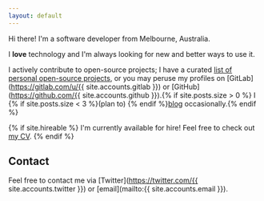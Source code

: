 ```yaml
---
layout: default
---
```


Hi there! I'm a software developer from Melbourne, Australia.

I **love** technology and I'm always looking for new and better ways to use it.

I actively contribute to open-source projects; I have a curated [list of personal open-source projects](examples.html), or you may peruse my profiles on [GitLab](https://gitlab.com/u/{{ site.accounts.gitlab }}) or [GitHub](https://github.com/{{ site.accounts.github }}).{% if site.posts.size > 0 %} I {% if site.posts.size < 3 %}(plan to) {% endif %}[blog](/blog) occasionally.{% endif %}

{% if site.hireable %}
I'm currently available for hire! Feel free to check out [my CV](/cv).
{% endif %}

## Contact

Feel free to contact me via [Twitter](https://twitter.com/{{ site.accounts.twitter }}) or [email](mailto:{{ site.accounts.email }}).
